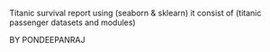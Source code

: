 Titanic survival report using (seaborn & sklearn) it consist of (titanic passenger datasets and modules)

BY PONDEEPANRAJ
